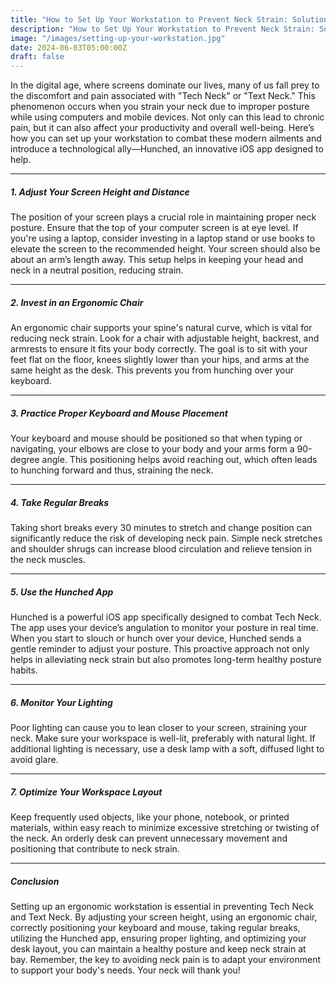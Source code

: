 ```yaml
---
title: "How to Set Up Your Workstation to Prevent Neck Strain: Solutions for Tech Neck and Text Neck"
description: "How to Set Up Your Workstation to Prevent Neck Strain: Solutions for Tech Neck and Text Neck"
image: "/images/setting-up-your-workstation.jpg"
date: 2024-06-03T05:00:00Z
draft: false
---
```


In the digital age, where screens dominate our lives, many of us fall prey to the discomfort and pain associated with "Tech Neck" or "Text Neck." This phenomenon occurs when you strain your neck due to improper posture while using computers and mobile devices. Not only can this lead to chronic pain, but it can also affect your productivity and overall well-being. Here’s how you can set up your workstation to combat these modern ailments and introduce a technological ally—Hunched, an innovative iOS app designed to help.

---

##### 1. Adjust Your Screen Height and Distance
The position of your screen plays a crucial role in maintaining proper neck posture. Ensure that the top of your computer screen is at eye level. If you're using a laptop, consider investing in a laptop stand or use books to elevate the screen to the recommended height. Your screen should also be about an arm’s length away. This setup helps in keeping your head and neck in a neutral position, reducing strain.

---

##### 2. Invest in an Ergonomic Chair
An ergonomic chair supports your spine's natural curve, which is vital for reducing neck strain. Look for a chair with adjustable height, backrest, and armrests to ensure it fits your body correctly. The goal is to sit with your feet flat on the floor, knees slightly lower than your hips, and arms at the same height as the desk. This prevents you from hunching over your keyboard.

---

##### 3. Practice Proper Keyboard and Mouse Placement
Your keyboard and mouse should be positioned so that when typing or navigating, your elbows are close to your body and your arms form a 90-degree angle. This positioning helps avoid reaching out, which often leads to hunching forward and thus, straining the neck.

---

##### 4. Take Regular Breaks
Taking short breaks every 30 minutes to stretch and change position can significantly reduce the risk of developing neck pain. Simple neck stretches and shoulder shrugs can increase blood circulation and relieve tension in the neck muscles.

---

##### 5. Use the Hunched App
Hunched is a powerful iOS app specifically designed to combat Tech Neck. The app uses your device’s angulation to monitor your posture in real time. When you start to slouch or hunch over your device, Hunched sends a gentle reminder to adjust your posture. This proactive approach not only helps in alleviating neck strain but also promotes long-term healthy posture habits.

---

##### 6. Monitor Your Lighting
Poor lighting can cause you to lean closer to your screen, straining your neck. Make sure your workspace is well-lit, preferably with natural light. If additional lighting is necessary, use a desk lamp with a soft, diffused light to avoid glare.

---

##### 7. Optimize Your Workspace Layout
Keep frequently used objects, like your phone, notebook, or printed materials, within easy reach to minimize excessive stretching or twisting of the neck. An orderly desk can prevent unnecessary movement and positioning that contribute to neck strain.

---

##### Conclusion
Setting up an ergonomic workstation is essential in preventing Tech Neck and Text Neck. By adjusting your screen height, using an ergonomic chair, correctly positioning your keyboard and mouse, taking regular breaks, utilizing the Hunched app, ensuring proper lighting, and optimizing your desk layout, you can maintain a healthy posture and keep neck strain at bay. Remember, the key to avoiding neck pain is to adapt your environment to support your body's needs. Your neck will thank you!

